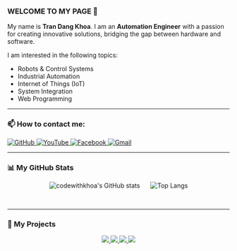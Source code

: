 ### WELCOME TO MY PAGE 👋

My name is **Tran Dang Khoa**. I am an **Automation Engineer** with a passion for creating innovative solutions, bridging the gap between hardware and software.

I am interested in the following topics:
* Robots & Control Systems
* Industrial Automation
* Internet of Things (IoT)
* System Integration
* Web Programming

---

### 📫 How to contact me:

<p align="left">
<a href="https://github.com/CodeWithKhoa" target="_blank">
<img src="https://img.shields.io/badge/GitHub-100000?style=for-the-badge&logo=github&logoColor=white" alt="GitHub"/>
</a>
<a href="https://youtube.com/@codewithkhoa" target="_blank">
<img src="https://img.shields.io/badge/YouTube-FF0000?style=for-the-badge&logo=youtube&logoColor=white" alt="YouTube"/>
</a>
<a href="https://www.facebook.com/OfficialTranDangKhoa" target="_blank">
<img src="https://img.shields.io/badge/Facebook-1877F2?style=for-the-badge&logo=facebook&logoColor=white" alt="Facebook"/>
</a>
<a href="mailto:trandangkhoa31122006@gmail.com">
<img src="https://img.shields.io/badge/Gmail-D14836?style=for-the-badge&logo=gmail&logoColor=white" alt="Gmail"/>
</a>
</p>

---

### 📊 My GitHub Stats

<p align="center">
  <picture>
    <source media="(prefers-color-scheme: dark)" srcset="https://github-readme-stats.vercel.app/api?username=codewithkhoa&show_icons=true&theme=tokyonight">
    <source media="(prefers-color-scheme: light)" srcset="https://github-readme-stats.vercel.app/api?username=codewithkhoa&show_icons=true&theme=transparent">
    <img src="https://github-readme-stats.vercel.app/api?username=codewithkhoa&show_icons=true&theme=shadow_blue" alt="codewithkhoa's GitHub stats" />
  </picture>
  &nbsp;&nbsp;&nbsp;&nbsp;
  <picture>
    <source media="(prefers-color-scheme: dark)" srcset="https://github-readme-stats.vercel.app/api/top-langs/?username=codewithkhoa&layout=pie&theme=tokyonight">
    <source media="(prefers-color-scheme: light)" srcset="https://github-readme-stats.vercel.app/api/top-langs/?username=codewithkhoa&layout=pie&theme=transparent">
    <img src="https://github-readme-stats.vercel.app/api/top-langs/?username=codewithkhoa&layout=pie&theme=shadow_blue" alt="Top Langs" />
  </picture>
</p>

<br>

---

### 🚀 My Projects

<p align="center">
  <a href="https://github.com/codewithkhoa/Auto_Device_ADB">
    <picture>
      <source media="(prefers-color-scheme: dark)" srcset="https://github-readme-stats.vercel.app/api/pin/?username=codewithkhoa&repo=Auto_Device_ADB&theme=blueberry" />
      <source media="(prefers-color-scheme: light)" srcset="https://github-readme-stats.vercel.app/api/pin/?username=codewithkhoa&repo=Auto_Device_ADB&theme=shadow_blue" />
      <img src="https://github-readme-stats.vercel.app/api/pin/?username=codewithkhoa&repo=Auto_Device_ADB&theme=shadow_blue" />
    </picture>
  </a>
  <a href="https://github.com/codewithkhoa/Diem-danh-hoc-sinh-Face-ID-THPT">
    <picture>
      <source media="(prefers-color-scheme: dark)" srcset="https://github-readme-stats.vercel.app/api/pin/?username=codewithkhoa&repo=Diem-danh-hoc-sinh-Face-ID-THPT&theme=blueberry" />
      <source media="(prefers-color-scheme: light)" srcset="https://github-readme-stats.vercel.app/api/pin/?username=codewithkhoa&repo=Diem-danh-hoc-sinh-Face-ID-THPT&theme=shadow_blue" />
      <img src="https://github-readme-stats.vercel.app/api/pin/?username=codewithkhoa&repo=Diem-danh-hoc-sinh-Face-ID-THPT&theme=shadow_blue" />
    </picture>
  </a>
  <a href="https://github.com/codewithkhoa/pcb_tay_cam">
    <picture>
      <source media="(prefers-color-scheme: dark)" srcset="https://github-readme-stats.vercel.app/api/pin/?username=codewithkhoa&repo=pcb_tay_cam&theme=blueberry" />
      <source media="(prefers-color-scheme: light)" srcset="https://github-readme-stats.vercel.app/api/pin/?username=codewithkhoa&repo=pcb_tay_cam&theme=shadow_blue" />
      <img src="https://github-readme-stats.vercel.app/api/pin/?username=codewithkhoa&repo=pcb_tay_cam&theme=shadow_blue" />
    </picture>
  </a>
  <a href="https://github.com/codewithkhoa/deauther_library">
    <picture>
      <source media="(prefers-color-scheme: dark)" srcset="https://github-readme-stats.vercel.app/api/pin/?username=codewithkhoa&repo=deauther_library&theme=blueberry" />
      <source media="(prefers-color-scheme: light)" srcset="https://github-readme-stats.vercel.app/api/pin/?username=codewithkhoa&repo=deauther_library&theme=shadow_blue" />
      <img src="https://github-readme-stats.vercel.app/api/pin/?username=codewithkhoa&repo=deauther_library&theme=shadow_blue" />
    </picture>
  </a>
</p>
